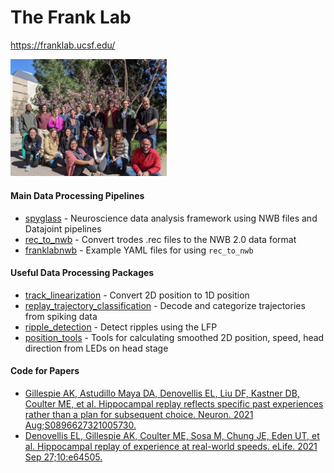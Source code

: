 # The Frank Lab
https://franklab.ucsf.edu/

<img src="profile/lab_picture_2022.jpg" alt="lab picture" width="250"/>

#### Main Data Processing Pipelines
+ [spyglass](https://github.com/LorenFrankLab/spyglass) - Neuroscience data analysis framework using NWB files and Datajoint pipelines
+ [rec_to_nwb](https://github.com/LorenFrankLab/rec_to_nwb) - Convert trodes .rec files to the NWB 2.0 data format
+ [franklabnwb](https://github.com/LorenFrankLab/franklabnwb) - Example YAML files for using `rec_to_nwb`

#### Useful Data Processing Packages 
+ [track_linearization](https://github.com/LorenFrankLab/track_linearization) - Convert 2D position to 1D position
+ [replay_trajectory_classification](https://github.com/Eden-Kramer-Lab/replay_trajectory_classification) - Decode and categorize trajectories from spiking data
+ [ripple_detection](https://github.com/Eden-Kramer-Lab/ripple_detection) - Detect ripples using the LFP
+ [position_tools](https://github.com/LorenFrankLab/position_tools) - Tools for calculating smoothed 2D position, speed, head direction from LEDs on head stage

#### Code for Papers
+ [Gillespie AK, Astudillo Maya DA, Denovellis EL, Liu DF, Kastner DB, Coulter ME, et al. Hippocampal replay reflects specific past experiences rather than a plan for subsequent choice. Neuron. 2021 Aug;S0896627321005730. 
](https://github.com/LorenFrankLab/Gillespie_Neuron_2021)
+ [Denovellis EL, Gillespie AK, Coulter ME, Sosa M, Chung JE, Eden UT, et al. Hippocampal replay of experience at real-world speeds. eLife. 2021 Sep 27;10:e64505. 
](https://github.com/Eden-Kramer-Lab/replay_trajectory_paper)
